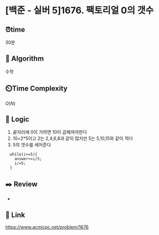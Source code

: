   # [백준 - 실버 5]1676. 팩토리얼 0의 갯수
  
  ## ⏰**time**
  30분
  
  ## :pushpin: **Algorithm**
  수학
  
  ## ⏲️**Time Complexity**
  $O(N)$ 
  
  ## :round_pushpin: **Logic**
  1. 끝자리에 0이 가려면 10이 곱해져야한다
  2. 10=2*5이고 2는 2,4,6,8과 같이 많지만 5는 5,10,15와 같이 적다
  3. 5의 갯수를 세어준다
  ```
    while(i>=5){
      answer+=i/5;
      i/=5;
    }
  ```
  
  ## :black_nib: **Review**
  - 
  
  ## 📡 Link
  https://www.acmicpc.net/problem/1676
